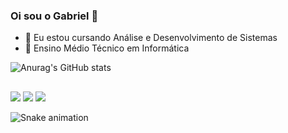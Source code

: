 ### Oi sou o Gabriel 👋

- 🔭 Eu estou cursando Análise e Desenvolvimento de Sistemas
- 📖 Ensino Médio Técnico em Informática

![Anurag's GitHub stats](https://github-readme-stats.vercel.app/api?username=gapatelli&show_icons=true&bg_color=00000000)

  ##
 
<div> 
  
  <a href="https://instagram.com/gapatelli" target="_blank"><img src="https://img.shields.io/badge/-Instagram-%23E4405F?style=for-the-badge&logo=instagram&logoColor=white" target="_blank"></a>
  <a href = "mailto:gaah2606@gmail.com"><img src="https://img.shields.io/badge/-Gmail-%23333?style=for-the-badge&logo=gmail&logoColor=white" target="_blank"></a>
  <a href="https://www.linkedin.com/in/gabriel-patelli-54970b202/" target="_blank"><img src="https://img.shields.io/badge/-LinkedIn-%230077B5?style=for-the-badge&logo=linkedin&logoColor=white" target="_blank"></a> 
  
</div>

![Snake animation](https://github.com/gapatelli/gapatelli/blob/output/github-contribution-grid-snake.svg)
